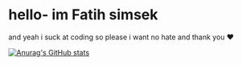 # hello- im Fatih simsek 

and yeah i suck at coding so please i want no hate and thank you ❤️


[![Anurag's GitHub stats](https://github-readme-stats.vercel.app/api?username=Fatih5252)](https://github.com/anuraghazra/github-readme-stats)
